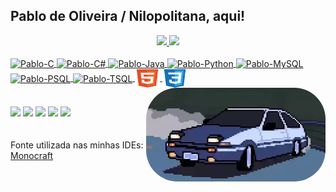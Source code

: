 ## Pablo de Oliveira / Nilopolitana, aqui!
<div align="center">
  <a href="https://github.com/Pablonilo429">
  <img height="180em" src="https://github-readme-stats.vercel.app/api?username=Pablonilo429&show_icons=true&theme=vision-friendly-dark&include_all_commits=true&count_private=true"/>
  <img height="180em" src="https://github-readme-stats.vercel.app/api/top-langs/?username=Pablonilo429&layout=compact&langs_count=7&theme=vision-friendly-dark"/>
</div>
<div style="display: inline_block"><br>
  <img align="center" alt="Pablo-C" height="30" width="40" src="https://cdn.jsdelivr.net/gh/devicons/devicon/icons/c/c-original.svg">
  <img align="center" alt="Pablo-C#" height="30" width="40" src="https://cdn.jsdelivr.net/gh/devicons/devicon/icons/csharp/csharp-original.svg">       
  <img align="center" alt="Pablo-Java" height="30" width="40" src="https://cdn.jsdelivr.net/gh/devicons/devicon/icons/java/java-original-wordmark.svg">
  <img align="center" alt="Pablo-Python" height="30" width="40" src="https://cdn.jsdelivr.net/gh/devicons/devicon/icons/python/python-original-wordmark.svg">
  <img align="center" alt="Pablo-MySQL" height="30" width="40" src="https://cdn.jsdelivr.net/gh/devicons/devicon/icons/mysql/mysql-original-wordmark.svg">
  <img align="center" alt="Pablo-PSQL" height="30" width="40" src="https://cdn.jsdelivr.net/gh/devicons/devicon/icons/postgresql/postgresql-original-wordmark.svg">
  <img align="center" alt="Pablo-TSQL" height="30" width="40" src="https://cdn.jsdelivr.net/gh/devicons/devicon/icons/microsoftsqlserver/microsoftsqlserver-plain-wordmark.svg">
  <img align="center" alt="Pablo-HTML" height="30" width="40" src="https://raw.githubusercontent.com/devicons/devicon/master/icons/html5/html5-original.svg">
  <img align="center" alt="Pablo-CSS" height="30" width="40" src="https://raw.githubusercontent.com/devicons/devicon/master/icons/css3/css3-original.svg">
  <img align="right" alt="AE86-pic" height="150" style="border-radius:50px;" src="ae86 gif.webp">
</div>
  
  ##

<div>
  <a href="https://instagram.com/pablo.oliv429" target="_blank"><img src="https://img.shields.io/badge/-Instagram-%23E4405F?style=for-the-badge&logo=instagram&logoColor=white" target="_blank"></a>
 	<a href="https://www.twitch.tv/nilopolitana" target="_blank"><img src="https://img.shields.io/badge/Twitch-9146FF?style=for-the-badge&logo=twitch&logoColor=white" target="_blank"></a>
  <a href = "mailto:pablo.oliveira.xavier@gmail.com"><img src="https://img.shields.io/badge/-Gmail-%23333?style=for-the-badge&logo=gmail&logoColor=white" target="_blank"></a>
  <a href="https://www.linkedin.com/in/pablo-de-oliveira-b7774123b" target="_blank"><img src="https://img.shields.io/badge/-LinkedIn-%230077B5?style=for-the-badge&logo=linkedin&logoColor=white" target="_blank"></a> 
   <a href="https://steamcommunity.com/id/nilopolitana" target="_blank"><img src="https://img.shields.io/badge/Steam-000000?style=for-the-badge&logo=steam&logoColor=white" target="_blank"></a>
  
</div>
  
<div>
  <br><br>
  <a>Fonte utilizada nas minhas IDEs:</a>
  <a href="https://github.com/IdreesInc/Monocraft">Monocraft</a>
